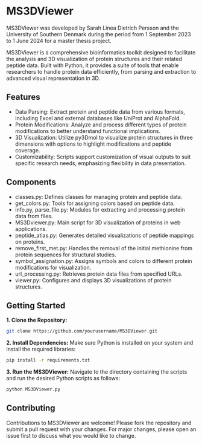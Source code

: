 # MS3DViewer
MS3DViewer was developed by Sarah Linea Dietrich Persson and the University of Southern Denmark during the period from 1 September 2023 to 1 June 2024 for a master thesis project.

MS3DViewer is a comprehensive bioinformatics toolkit designed to facilitate the analysis and 3D visualization of protein structures and their related peptide data. Built with Python, it provides a suite of tools that enable researchers to handle protein data efficiently, from parsing and extraction to advanced visual representation in 3D.

## Features
- Data Parsing: Extract protein and peptide data from various formats, including Excel and external databases like UniProt and AlphaFold.
- Protein Modifications: Analyze and process different types of protein modifications to better understand functional implications.
- 3D Visualization: Utilize py3Dmol to visualize protein structures in three dimensions with options to highlight modifications and peptide coverage.
- Customizability: Scripts support customization of visual outputs to suit specific research needs, emphasizing flexibility in data presentation.

## Components
- classes.py: Defines classes for managing protein and peptide data.
- get_colors.py: Tools for assigning colors based on peptide data.
- info.py, parse_file.py: Modules for extracting and processing protein data from files.
- MS3Dviewer.py: Main script for 3D visualization of proteins in web applications.
- peptide_atlas.py: Generates detailed visualizations of peptide mappings on proteins.
- remove_first_met.py: Handles the removal of the initial methionine from protein sequences for structural studies.
- symbol_assignation.py: Assigns symbols and colors to different protein modifications for visualization.
- url_processing.py: Retrieves protein data files from specified URLs.
- viewer.py: Configures and displays 3D visualizations of protein structures.

## Getting Started
**1. Clone the Repository:**

``` bash
git clone https://github.com/yourusername/MS3DViewer.git
```

**2. Install Dependencies:**
Make sure Python is installed on your system and install the required libraries:

``` bash
pip install -r requirements.txt
```

**3. Run the MS3DViewer:**
Navigate to the directory containing the scripts and run the desired Python scripts as follows:

``` bash
python MS3DViewer.py
```

## Contributing
Contributions to MS3DViewer are welcome! Please fork the repository and submit a pull request with your changes. For major changes, please open an issue first to discuss what you would like to change.


